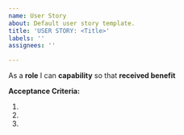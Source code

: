```yaml
---
name: User Story
about: Default user story template.
title: 'USER STORY: <Title>'
labels: ''
assignees: ''

---
```


As a **role** I can **capability** so that **received benefit**

**Acceptance Criteria:**

1. 
 
2.  

3.
